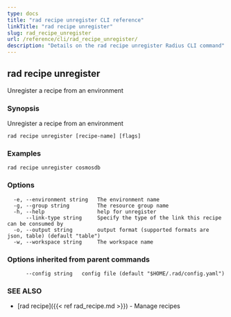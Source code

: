 ```yaml
---
type: docs
title: "rad recipe unregister CLI reference"
linkTitle: "rad recipe unregister"
slug: rad_recipe_unregister
url: /reference/cli/rad_recipe_unregister/
description: "Details on the rad recipe unregister Radius CLI command"
---
```

## rad recipe unregister

Unregister a recipe from an environment

### Synopsis

Unregister a recipe from an environment

```
rad recipe unregister [recipe-name] [flags]
```

### Examples

```
rad recipe unregister cosmosdb
```

### Options

```
  -e, --environment string   The environment name
  -g, --group string         The resource group name
  -h, --help                 help for unregister
      --link-type string     Specify the type of the link this recipe can be consumed by
  -o, --output string        output format (supported formats are json, table) (default "table")
  -w, --workspace string     The workspace name
```

### Options inherited from parent commands

```
      --config string   config file (default "$HOME/.rad/config.yaml")
```

### SEE ALSO

* [rad recipe]({{< ref rad_recipe.md >}})	 - Manage recipes

